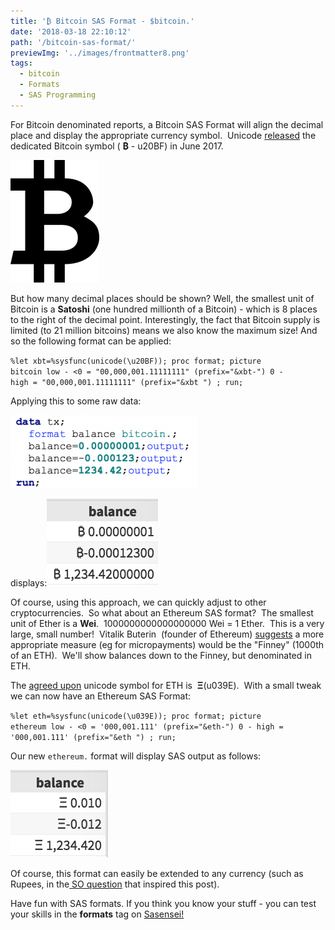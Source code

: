 ```yaml
---
title: '₿ Bitcoin SAS Format - $bitcoin.'
date: '2018-03-18 22:10:12'
path: '/bitcoin-sas-format/'
previewImg: '../images/frontmatter8.png'
tags:
  - bitcoin
  - Formats
  - SAS Programming
---
```


<!-- For Bitcoin denominated reports, a Bitcoin SAS Format will align the decimal place and display the appropriate currency symbol.  Unicode <a href="http://www.unicode.org/versions/Unicode10.0.0/">released</a> the dedicated Bitcoin symbol ( <strong>&#8383;</strong> - u20BF) in June 2017. -->

For Bitcoin denominated reports, a Bitcoin SAS Format will align the decimal place and display the appropriate currency symbol.  Unicode <a href="http://www.unicode.org/versions/Unicode10.0.0/">released</a> the dedicated Bitcoin symbol ( <strong>&#8383;</strong> - u20BF) in June 2017.

<!-- For Bitcoin denominated reports, a Bitcoin SAS Format will align the decimal place and display the appropriate currency symbol.  Unicode <a href="http://www.unicode.org/versions/Unicode10.0.0/">released</a> the dedicated Bitcoin symbol ( <strong>&#8383;</strong> - u20BF) in June 2017. -->

[<img class="aligncenter size-medium wp-image-316" src="../images/Btc-unicode.png" alt="" width="142" height="196" />](/bitcoin-sas-format)

But how many decimal places should be shown? Well, the smallest unit of Bitcoin is a <strong>Satoshi</strong> (one hundred millionth of a Bitcoin) - which is 8 places to the right of the decimal point. Interestingly, the fact that Bitcoin supply is limited (to 21 million bitcoins) means we also know the maximum size! And so the following format can be applied:

<code>%let xbt=%sysfunc(unicode(\u20BF));
proc format;
picture bitcoin
low - &lt;0 = "00,000,001.11111111" (prefix="&amp;xbt-")
0 - high = "00,000,001.11111111" (prefix="&amp;xbt ")
;
run;</code>

Applying this to some raw data:

<img class="aligncenter size-medium wp-image-321" src="../images/Screen-Shot-2018-03-18-at-22.40.54-1-300x117.png" alt="" width="300" height="117" />

displays:<a href="https://"><img class="aligncenter size-full wp-image-306" src="../images/Screen-Shot-2018-03-18-at-22.42.32.png" alt="" width="178" height="140" /></a>

Of course, using this approach, we can quickly adjust to other cryptocurrencies.  So what about an Ethereum SAS format?  The smallest unit of Ether is a <strong>Wei</strong>.  1000000000000000000 Wei = 1 Ether.  This is a very large, small number!  Vitalik Buterin  (founder of Ethereum) <a href="https://ethereum.stackexchange.com/a/2611">suggests</a> a more appropriate measure (eg for micropayments) would be the "Finney" (1000th of an ETH).  We'll show balances down to the Finney, but denominated in ETH.

The <a href="https://ethereumsymbol.com/#why">agreed upon</a> unicode symbol for ETH is  <strong>&#926;</strong>(u039E).  With a small tweak we can now have an Ethereum SAS Format:

<code>%let eth=%sysfunc(unicode(\u039E));
proc format;
picture ethereum
low - &lt;0 = '000,001.111' (prefix="&amp;eth-")
0 - high = '000,001.111' (prefix="&amp;eth ")
;
run;</code>

Our new <code>ethereum.</code> format will display SAS output as follows:

<a href="https://"><img class="aligncenter size-full wp-image-307" src="../images/Screen-Shot-2018-03-18-at-23.03.25.png" alt="" width="156" height="140" /></a>

Of course, this format can easily be extended to any currency (such as Rupees, in the<a href="https://stackoverflow.com/questions/49346969/indian-currency-symbol-in-sas"> SO question</a> that inspired this post).

Have fun with SAS formats. If you think you know your stuff - you can test your skills in the <strong>formats</strong> tag on <a href="https://sasensei.com/questions/filter?tags_any=[18]">Sasensei!</a>
